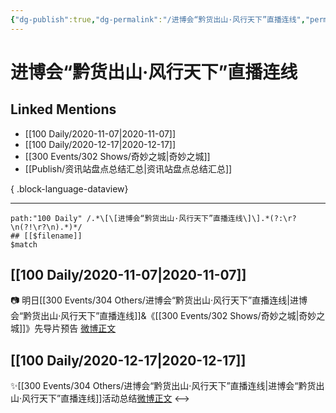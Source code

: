 ```yaml
---
{"dg-publish":true,"dg-permalink":"/进博会“黔货出山·风行天下”直播连线","permalink":"/进博会“黔货出山·风行天下”直播连线/","created":"2023-04-08T16:44:38.000+08:00","updated":"2023-08-24T19:48:48.640+08:00"}
---
```


# 进博会“黔货出山·风行天下”直播连线

## Linked Mentions
- [[100 Daily/2020-11-07\|2020-11-07]]
- [[100 Daily/2020-12-17\|2020-12-17]]
- [[300 Events/302 Shows/奇妙之城\|奇妙之城]]
- [[Publish/资讯站盘点总结汇总\|资讯站盘点总结汇总]]

{ .block-language-dataview}

---

```expander
path:"100 Daily" /.*\[\[进博会“黔货出山·风行天下”直播连线\]\].*(?:\r?\n(?!\r?\n).*)*/
## [[$filename]]
$match
```
## [[100 Daily/2020-11-07\|2020-11-07]]
📷 明日[[300 Events/304 Others/进博会“黔货出山·风行天下”直播连线\|进博会“黔货出山·风行天下”直播连线]]&《[[300 Events/302 Shows/奇妙之城\|奇妙之城]]》先导片预告
[微博正文](https://m.weibo.cn/6466290670/4568603795921387)

## [[100 Daily/2020-12-17\|2020-12-17]]
✨[[300 Events/304 Others/进博会“黔货出山·风行天下”直播连线\|进博会“黔货出山·风行天下”直播连线]]活动总结[微博正文](https://weibo.com/6466290670/JyUsq4qMq)
<-->